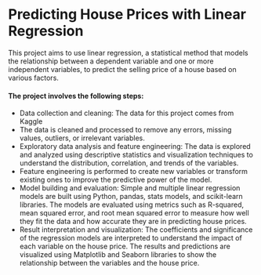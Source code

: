 
# Predicting House Prices with Linear Regression
This project aims to use linear regression, a statistical method that models the relationship between a dependent variable and one or more independent variables, to predict the selling price of a house based on various factors.
#### The project involves the following steps:
- Data collection and cleaning: The data for this project comes from  Kaggle
- The data is cleaned and processed to remove any errors, missing values, outliers, or irrelevant variables.
- Exploratory data analysis and feature engineering: The data is explored and analyzed using descriptive statistics and visualization techniques to understand the distribution, correlation, and trends of the variables.
- Feature engineering is performed to create new variables or transform existing ones to improve the predictive power of the model.
- Model building and evaluation: Simple and multiple linear regression models are built using Python, pandas, stats models, and scikit-learn libraries. The models are evaluated using metrics such as R-squared, mean squared error, and root mean squared error to measure how well they fit the data and how accurate they are in predicting house prices.
- Result interpretation and visualization: The coefficients and significance of the regression models are interpreted to understand the impact of each variable on the house price. The results and predictions are visualized using Matplotlib and Seaborn libraries to show the relationship between the variables and the house price.
